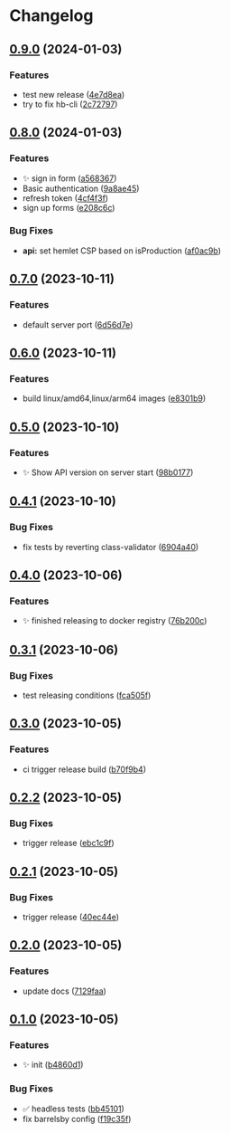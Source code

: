 # Changelog

## [0.9.0](https://github.com/radoslavirha/hikers-book/compare/0.8.0...0.9.0) (2024-01-03)


### Features

* test new release ([4e7d8ea](https://github.com/radoslavirha/hikers-book/commit/4e7d8ea9d38ae73cae2d0d016166cbc4bd5021bd))
* try to fix hb-cli ([2c72797](https://github.com/radoslavirha/hikers-book/commit/2c727971441078617c1c2b94d836a0a4a80e342d))

## [0.8.0](https://github.com/radoslavirha/hikers-book/compare/0.7.0...0.8.0) (2024-01-03)


### Features

* :sparkles: sign in form ([a568367](https://github.com/radoslavirha/hikers-book/commit/a568367e5e0943edec31da965686d05e9ace36d6))
* Basic authentication ([9a8ae45](https://github.com/radoslavirha/hikers-book/commit/9a8ae45037d82eff7e07a355b2f11d81fca666a1))
* refresh token ([4cf4f3f](https://github.com/radoslavirha/hikers-book/commit/4cf4f3f31fb33cd8043547910a80c09b24750a97))
* sign up forms ([e208c6c](https://github.com/radoslavirha/hikers-book/commit/e208c6c52f406ea1d5553054a4853c5ae74acd00))


### Bug Fixes

* **api:** set hemlet CSP based on isProduction ([af0ac9b](https://github.com/radoslavirha/hikers-book/commit/af0ac9b23f6ee71d9a26252c2e9a29b5f2b08e3a))

## [0.7.0](https://github.com/radoslavirha/hikers-book/compare/0.6.0...0.7.0) (2023-10-11)


### Features

* default server port ([6d56d7e](https://github.com/radoslavirha/hikers-book/commit/6d56d7ebe8cd396f6e4d3aea4eec19227fae49a7))

## [0.6.0](https://github.com/radoslavirha/hikers-book/compare/0.5.0...0.6.0) (2023-10-11)


### Features

* build linux/amd64,linux/arm64 images ([e8301b9](https://github.com/radoslavirha/hikers-book/commit/e8301b94c868c869682d4e252384cf7855bbdba9))

## [0.5.0](https://github.com/radoslavirha/hikers-book/compare/0.4.1...0.5.0) (2023-10-10)


### Features

* :sparkles: Show API version on server start ([98b0177](https://github.com/radoslavirha/hikers-book/commit/98b01772f95980615124bcb1ac76d5567bc7f717))

## [0.4.1](https://github.com/radoslavirha/hikers-book/compare/0.4.0...0.4.1) (2023-10-10)


### Bug Fixes

* fix tests by reverting class-validator ([6904a40](https://github.com/radoslavirha/hikers-book/commit/6904a403d26aa3f66c7d3c22e352242fe4e9224e))

## [0.4.0](https://github.com/radoslavirha/hikers-book/compare/0.3.1...0.4.0) (2023-10-06)


### Features

* :sparkles: finished releasing to docker registry ([76b200c](https://github.com/radoslavirha/hikers-book/commit/76b200cd5fa3aeabadca494123b7d1fdd1999e7f))

## [0.3.1](https://github.com/radoslavirha/hikers-book/compare/0.3.0...0.3.1) (2023-10-06)


### Bug Fixes

* test releasing conditions ([fca505f](https://github.com/radoslavirha/hikers-book/commit/fca505f40b78023f16eb9df79e8f07583ff12521))

## [0.3.0](https://github.com/radoslavirha/hikers-book/compare/0.2.2...0.3.0) (2023-10-05)


### Features

* ci trigger release build ([b70f9b4](https://github.com/radoslavirha/hikers-book/commit/b70f9b4ad50f68d30816b6bc011316dc6651d5f6))

## [0.2.2](https://github.com/radoslavirha/hikers-book/compare/0.2.1...0.2.2) (2023-10-05)


### Bug Fixes

* trigger release ([ebc1c9f](https://github.com/radoslavirha/hikers-book/commit/ebc1c9ff3e790b8fa2ac0f173bb2fe59ea61f503))

## [0.2.1](https://github.com/radoslavirha/hikers-book/compare/0.2.0...0.2.1) (2023-10-05)


### Bug Fixes

* trigger release ([40ec44e](https://github.com/radoslavirha/hikers-book/commit/40ec44e32d96ed41c6510babc9a2ca9d4a61c5a4))

## [0.2.0](https://github.com/radoslavirha/hikers-book/compare/0.1.0...0.2.0) (2023-10-05)


### Features

* update docs ([7129faa](https://github.com/radoslavirha/hikers-book/commit/7129faaa778470bf0a312169f0b73201ddbcdc1e))

## [0.1.0](https://github.com/radoslavirha/hikers-book/compare/v0.0.1...0.1.0) (2023-10-05)


### Features

* :sparkles: init ([b4860d1](https://github.com/radoslavirha/hikers-book/commit/b4860d1517db4492a4de1a6c7f9efce631262b0b))


### Bug Fixes

* :white_check_mark: headless tests ([bb45101](https://github.com/radoslavirha/hikers-book/commit/bb45101b73a37ac42eb5f1041b52a8afdaeec8ab))
* fix barrelsby config ([f19c35f](https://github.com/radoslavirha/hikers-book/commit/f19c35f8914b1ac85a8525b61c1c68037559bd42))
